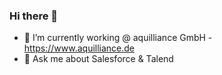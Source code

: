 ### Hi there 👋



- 🔭 I’m currently working @ aquilliance GmbH - https://www.aquilliance.de
- 💬 Ask me about Salesforce & Talend
